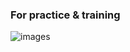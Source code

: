 ### For practice & training

![images](https://user-images.githubusercontent.com/117719759/218508715-984fc34a-148f-409e-862a-bef461595976.jpg)
